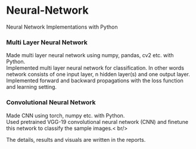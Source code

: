 # Neural-Network
Neural Network Implementations with Python

### Multi Layer Neural Network
Made multi layer neural network using numpy, pandas, cv2 etc. with Python. <br/>
Implemented multi layer neural network for classification. In other words network consists of one input layer, n hidden layer(s) and one output layer. Implemented forward and backward propagations with the loss function and learning setting.<br/>

### Convolutional Neural Network
Made CNN using torch, numpy etc. with Python. <br />
Used pretrained VGG-19 convolutional neural network (CNN) and finetune this network to classify the sample images.< br/>

The details, results and visuals are written in the reports.
